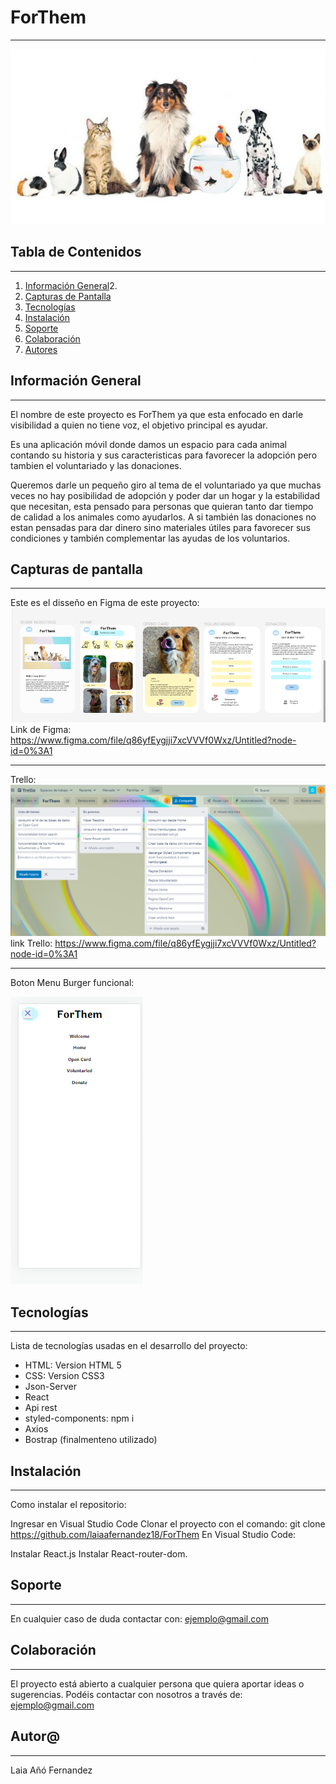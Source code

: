 # ForThem

***
![](src/Imagenes/principal.jpg)


## Tabla de Contenidos
***
1. [Información General](#información-general)2.
2. [Capturas de Pantalla ](#capturas-de-pantalla)
3. [Tecnologías](#tecnologías)
4. [Instalación](#instalación)
5. [Soporte](#soporte)
6. [Colaboración](#colaboración)
7. [Autores](#autores)


## Información General
***

El nombre de este proyecto es ForThem ya que esta enfocado en darle visibilidad a quien no tiene voz, el objetivo principal es ayudar.

Es una aplicación móvil donde damos un espacio para cada animal contando su historia y sus caracteristicas para favorecer la adopción pero tambien el voluntariado y las donaciones.

Queremos darle un pequeño giro al tema de el voluntariado ya que muchas veces no hay posibilidad de adopción y poder dar un hogar y la estabilidad que necesitan, esta pensado para personas que quieran tanto dar tiempo de calidad a los animales como ayudarlos. A si también las donaciones no estan pensadas para dar dinero sino materiales útiles para favorecer sus condiciones y también complementar las ayudas de los voluntarios.

## Capturas de pantalla
***
Este es el disseño en Figma de este proyecto:
![](src/Imagenes/Nuevo%20proyecto.png)
Link de Figma:
https://www.figma.com/file/q86yfEygjji7xcVVVf0Wxz/Untitled?node-id=0%3A1
***
Trello:
![](src/Imagenes/TRELLO.png)
link Trello:
https://www.figma.com/file/q86yfEygjji7xcVVVf0Wxz/Untitled?node-id=0%3A1
***
Boton Menu Burger funcional:

![](src/Imagenes/Burgerejemplo.png)

## Tecnologías
***
Lista de tecnologías usadas en el desarrollo del proyecto:
* HTML: Version HTML 5
* CSS: Version CSS3
* Json-Server
* React
* Api rest
* styled-components: npm i 
* Axios
* Bostrap (finalmenteno utilizado)

## Instalación
***

Como instalar el repositorio:

Ingresar en Visual Studio Code
Clonar el proyecto con el comando:
git clone https://github.com/laiaafernandez18/ForThem
En Visual Studio Code:

Instalar React.js
Instalar React-router-dom.

## Soporte
 ***
En cualquier caso de duda contactar con:
ejemplo@gmail.com


## Colaboración
***
El proyecto está abierto a cualquier persona que quiera aportar ideas o sugerencias. Podéis contactar con nosotros a través de:
ejemplo@gmail.com

## Autor@
***
Laia Añó Fernandez